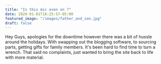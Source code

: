 ```yaml
---
title: "Is this mic even on ?"
date: 2020-01-01T16:25:57-05:00
featured_image: "/images/father_and_son.jpg"
draft: false
---
```

Hey Guys, apologies for the downtime however there was a bit of hussle around the holidays. With swapping out the blogging software, to sourcing parts, getting gifts for family members. It's been hard to find time to turn a wrench. That said no complaints, just wanted to bring the site back to life with more material.
